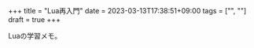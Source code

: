 +++
title = "Lua再入門"
date = 2023-03-13T17:38:51+09:00
tags = ["", ""]
draft = true
+++

Luaの学習メモ。


